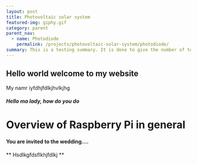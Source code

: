```yaml
---
layout: post
title: Photovoltaic solar system
featured-img: giphy.gif
category: parent
parent_nav:
  - name: Photodiode
    permalink: /projects/photovoltaic-solar-system/photodiode/
summary: This is a testing summary. It is done to give the number of text showing on the cards.
---
```



## Hello world welcome to my website

My namr iyfdhjfdlkjhvlkjhg

##### Hello ma lady, how do you do

# Overview of Raspberry Pi in general

#### You are invited to the wedding....

** Hsdlkgfdsflkhjfdlkj **